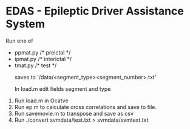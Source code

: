 # EDAS - Epileptic Driver Assistance System

Run one of 

<ul>

<li> ppmat.py /* preictal */ </li>
<li> ipmat.py /* interictal */ </li>
<li> tmat.py  /* test */ </li>

</ul>
<ol>

saves to '/data/<segment_type><segment_number>.txt'

In load.m edit fields segment and type

<li> Run load.m in Ocatve </li>

<li> Run ep.m to calculate cross correlations and save to file. </li>

<li> Run savemovie.m to transpose and save as csv </li>

<li> Run ./convert svmdata/test.txt > svmdata/svmtext.txt </li>

</ol>

